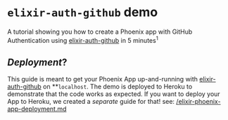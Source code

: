 # `elixir-auth-github` demo

A tutorial showing you how to create a Phoenix app
with GitHub Authentication
using [elixir-auth-github](https://github.com/dwyl/elixir-auth-github)
in 5 minutes<sup>1</sup>



## _Deployment_?

This guide is meant to get your Phoenix App up-and-running
with [elixir-auth-github](https://github.com/dwyl/elixir-auth-github)
on **`localhost`.
The demo is deployed to Heroku to demonstrate that the code works as expected.
If you want to deploy your App to Heroku,
we created a _separate_ guide for that!
see:
[/elixir-phoenix-app-deployment.md](https://github.com/dwyl/learn-heroku/blob/master/elixir-phoenix-app-deployment.md)
